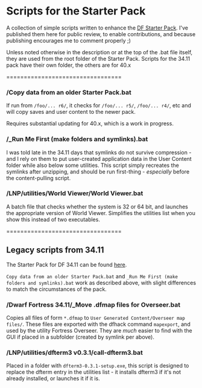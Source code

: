 Scripts for the Starter Pack
============================

A collection of simple scripts written to enhance the [DF Starter Pack](http://www.bay12forums.com/smf/index.php?topic=126076).  I've published them here for public review, to enable contributions, and because publishing encourages me to comment properly ;)

Unless noted otherwise in the description or at the top of the .bat file itself, they are used from the root folder of the Starter Pack.  Scripts for the 34.11 pack have their own folder, the others are for 40.x

=================================

### /Copy data from an older Starter Pack.bat
If run from `/foo/... r6/`, it checks for `/foo/... r5/`, `/foo/... r4/`, etc and will copy saves and user content to the newer pack.  

Requires substantial updating for 40.x, which is a work in progress.  

### /_Run Me First (make folders and symlinks).bat
I was told late in the 34.11 days that symlinks do not survive compression - and I rely on them to put user-created application data in the User Content folder while also below some utilities.  This script simply recreates the symlinks after unzipping, and should be run first-thing - *especially* before the content-pulling script.  

### /LNP/utilities/World Viewer/World Viewer.bat
A batch file that checks whether the system is 32 or 64 bit, and launches the appropriate version of World Viewer.  Simplifies the utilities list when you show this instead of two executables.  
 
=================================

## Legacy scripts from 34.11

The Starter Pack for DF 34.11 can be found [here](http://dffd.wimbli.com/file.php?id=8687).  

`Copy data from an older Starter Pack.bat` and `_Run Me First (make folders and symlinks).bat` work as described above, with slight differences to match the circumstances of the pack.  

### /Dwarf Fortress 34.11/_Move .dfmap files for Overseer.bat
Copies all files of form `*.dfmap` to `User Generated Content/Overseer map files/`.  These files are exported with the dfhack command `mapexport`, and used by the utility Fortress Overseer.  They are *much* easier to find with the GUI if placed in a subfolder (created by symlink per above).

### /LNP/utilities/dfterm3 v0.3.1/call-dfterm3.bat
Placed in a folder with `dfterm3-0.3.1-setup.exe`, this script is designed to replace the dfterm entry in the utilities list - it installs dfterm3 if it's not already installed, or launches it if it is.  
